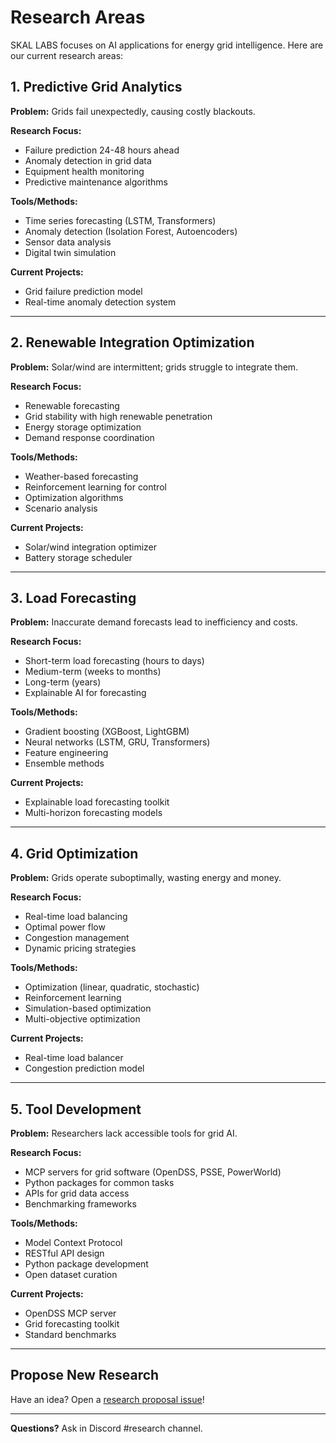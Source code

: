 # Research Areas

SKAL LABS focuses on AI applications for energy grid intelligence. Here are our current research areas:

## 1. Predictive Grid Analytics

**Problem:** Grids fail unexpectedly, causing costly blackouts.

**Research Focus:**
- Failure prediction 24-48 hours ahead
- Anomaly detection in grid data
- Equipment health monitoring
- Predictive maintenance algorithms

**Tools/Methods:**
- Time series forecasting (LSTM, Transformers)
- Anomaly detection (Isolation Forest, Autoencoders)
- Sensor data analysis
- Digital twin simulation

**Current Projects:**
- Grid failure prediction model
- Real-time anomaly detection system

---

## 2. Renewable Integration Optimization

**Problem:** Solar/wind are intermittent; grids struggle to integrate them.

**Research Focus:**
- Renewable forecasting
- Grid stability with high renewable penetration
- Energy storage optimization
- Demand response coordination

**Tools/Methods:**
- Weather-based forecasting
- Reinforcement learning for control
- Optimization algorithms
- Scenario analysis

**Current Projects:**
- Solar/wind integration optimizer
- Battery storage scheduler

---

## 3. Load Forecasting

**Problem:** Inaccurate demand forecasts lead to inefficiency and costs.

**Research Focus:**
- Short-term load forecasting (hours to days)
- Medium-term (weeks to months)
- Long-term (years)
- Explainable AI for forecasting

**Tools/Methods:**
- Gradient boosting (XGBoost, LightGBM)
- Neural networks (LSTM, GRU, Transformers)
- Feature engineering
- Ensemble methods

**Current Projects:**
- Explainable load forecasting toolkit
- Multi-horizon forecasting models

---

## 4. Grid Optimization

**Problem:** Grids operate suboptimally, wasting energy and money.

**Research Focus:**
- Real-time load balancing
- Optimal power flow
- Congestion management
- Dynamic pricing strategies

**Tools/Methods:**
- Optimization (linear, quadratic, stochastic)
- Reinforcement learning
- Simulation-based optimization
- Multi-objective optimization

**Current Projects:**
- Real-time load balancer
- Congestion prediction model

---

## 5. Tool Development

**Problem:** Researchers lack accessible tools for grid AI.

**Research Focus:**
- MCP servers for grid software (OpenDSS, PSSE, PowerWorld)
- Python packages for common tasks
- APIs for grid data access
- Benchmarking frameworks

**Tools/Methods:**
- Model Context Protocol
- RESTful API design
- Python package development
- Open dataset curation

**Current Projects:**
- OpenDSS MCP server
- Grid forecasting toolkit
- Standard benchmarks

---

## Propose New Research

Have an idea? Open a [research proposal issue](https://github.com/skal-labs/skal-docs/issues/new?template=research_proposal.md)!

---

**Questions?** Ask in Discord #research channel.
